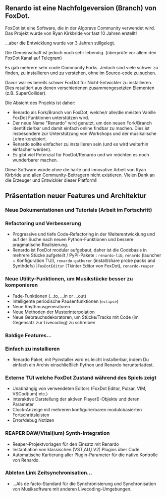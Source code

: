 

## Renardo ist eine Nachfolgeversion (Branch) von FoxDot.

FoxDot ist eine Software, die in der Algorave Community verwendet wird. Das Projekt wurde von Ryan Kirkbride vor fast 10 Jahren erstellt!

...aber die Entwicklung wurde vor 3 Jahren stillgelegt.

Die Gemeinschaft ist jedoch noch sehr lebendig. (überprüfe vor allem den FoxDot Kanal auf Telegram)

Es gab mehrere sehr coole Community Forks. Jedoch sind viele schwer zu finden, zu installieren und zu verstehen, ohne im Source-code zu suchen.

Davor war es bereits schwer FoxDot für Nicht-Entwickler zu installieren. Dies resultiert aus denen verschiedenen zusammengesetzten Elementen (z.B. SuperCollider).

Die Absicht des Projekts ist daher:

- Renardo als Fork/Branch von FoxDot, welche/r alle/die meisten Vanille FoxDot Funktionen unterstützen wird.
- Der neue Name "Renardo" wird genutzt, um den neuen Fork/Branch identifizierbar und damit einfach online findbar zu machen. Dies ist insbesondere zur Unterstützung von Workshops und der musikalische Lehre konzipiert.
- Renardo sollte einfacher zu installieren sein (und es wird weiterhin einfacher werden).
- Es gibt viel Potenzial für FoxDot/Renardo und wir möchten es noch wunderbarer machen.

Diese Software würde ohne die harte und innovative Arbeit von Ryan Kirbride und allen Community-Beitragern nicht existieren. Vielen Dank an die Erzeuger und Entwickler dieser Platform!!

## Präsentation neuer Features und Architektur

### Neue Dokumentationen und Tutorials (Arbeit im Fortschritt)

### Refactoring und Verbesserung

- Progressive und tiefe Code-Refactoring in der Weiterentwicklung und auf der Suche nach neuen Python-Funktionen und bessere pragmatische Realisierung.
- Renardo ist FoxDot modular aufgebaut, daher ist die Codebasis in mehrere Stücke aufgeteilt / PyPI-Pakete : `renardo-lib`, `renardo` (launcher + Konfiguration TUI), `renardo-gatherer` (install/share probe packs and Synthdefs) |`FoxDotEditor` (Tkinter Editor von FoxDot), `renardo-reaper `

### Neue Utility-Funktionen, um Musikstücke besser zu komponieren

- Fade-Funktionen (...to, ...in or ...out)
- Intelligente periodische Pausenfunktionen (`eclipse`)
- Neue Rhythmusgeneratoren
- Neue Methoden der Musterinterpolation
- Neue Gebrauchsdekoratoren, um Stücke/Tracks mit Code (im Gegensatz zur Livecoding) zu schreiben

### Baldige Features...

### Einfach zu installieren

- Renardo Paket, mit Pyinstaller wird es leicht installierbar, indem Du einfach ein Archiv einschließlich Python und Renardo herunterladest.

### Externe TUI welche FoxDot Zustand während des Spiels zeigt

- Unabhängig von verwendeten Editors (FoxDot Editor, Pulsar, VIM, VSCod(ium) etc.)
- Interaktive Darstellung der aktiven Player()-Objekte und deren Parameter
- Clock-Anzeige mit mehreren konfigurierbaren modulobasierten Fortschrittsleisten
- Error/debug Notizen

### REAPER DAW/Vital(ium) Synth-Integration

- Reaper-Projektvorlagen für den Einsatz mit Renardo
- Instantiation von klassischen (VST,AU,LV2) Plugins über Code
- Automatische Kartierung aller Plugin-Parameter für die native Kontrolle von Renardo.

### Ableton Link Zeitsynchronisation...

- ...Als de facto-Standard für die Synchronisierung und Synchronisation von Musiksoftware mit anderen Livecoding-Umgebungen.